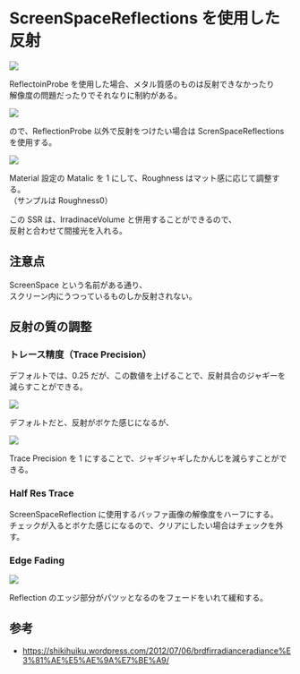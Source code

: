 # ScreenSpaceReflections を使用した反射

<!-- SUMMARY:ScreenSpaceReflections を使用した反射 -->

![](https://gyazo.com/76c559d39113537862e84a1d0fa03fe6.png)

ReflectoinProbe を使用した場合、メタル質感のものは反射できなかったり  
解像度の問題だったりでそれなりに制約がある。

![](https://gyazo.com/b8a10037df10b32210402848fe761ece.png)

ので、ReflectionProbe 以外で反射をつけたい場合は ScrenSpaceReflections を使用する。

![](https://gyazo.com/696c430d930694e0a9cf5fdd61d6538a.png)

Material 設定の Matalic を 1 にして、Roughness はマット感に応じて調整する。  
（サンプルは Roughness0）

この SSR は、IrradinaceVolume と併用することができるので、  
反射と合わせて間接光を入れる。

## 注意点

ScreenSpace という名前がある通り、  
スクリーン内にうつっているものしか反射されない。

## 反射の質の調整

### トレース精度（Trace Precision）

デフォルトでは、0.25 だが、この数値を上げることで、反射具合のジャギーを  
減らすことができる。

![](https://gyazo.com/02b148730187a97c8a24335cfdbc695d.png)

デフォルトだと、反射がボケた感じになるが、

![](https://gyazo.com/1c0abae78c4efe0f5c16afecb2509f3b.png)

Trace Precision を 1 にすることで、ジャギジャギしたかんじを減らすことができる。

### Half Res Trace

ScreenSpaceReflection に使用するバッファ画像の解像度をハーフにする。  
チェックが入るとボケた感じになるので、クリアにしたい場合はチェックを外す。

### Edge Fading

![](https://gyazo.com/4f0855c34a11f38838dbfdef8a643156.gif)

Reflection のエッジ部分がパツッとなるのをフェードをいれて緩和する。

## 参考

- https://shikihuiku.wordpress.com/2012/07/06/brdfirradianceradiance%E3%81%AE%E5%AE%9A%E7%BE%A9/
